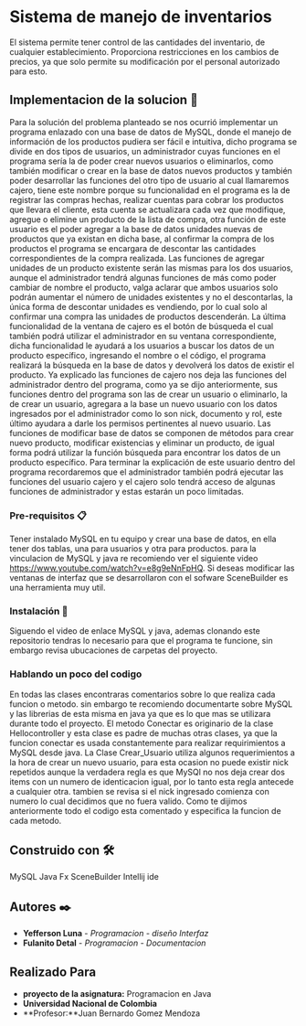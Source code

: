 # Sistema de manejo de inventarios

El sistema permite tener control de las cantidades del inventario, de cualquier establecimiento. Proporciona restricciones en los cambios de precios,
ya que solo permite su modificación por el personal autorizado para esto.

## Implementacion de la solucion 🚀

Para la solución del problema planteado se nos ocurrió implementar un programa enlazado con una base de datos de MySQL, donde el manejo de información de los productos pudiera ser fácil e intuitiva, dicho programa se divide en dos tipos de usuarios, un administrador cuyas funciones en el programa sería la de poder crear nuevos usuarios o eliminarlos, como también modificar o crear en la base de datos nuevos productos y también poder desarrollar las funciones del otro tipo de usuario al cual llamaremos cajero, tiene este nombre porque su funcionalidad en el programa es la de registrar las compras hechas, realizar cuentas  para cobrar los productos que llevara el cliente, esta cuenta se actualizara cada vez que modifique, agregue o elimine un producto de la lista de compra, otra función de este usuario es el poder agregar a la base de datos unidades nuevas de productos que ya existan en dicha base, al confirmar la compra de los productos el programa se encargara de descontar las cantidades correspondientes de la compra realizada.
Las funciones de agregar unidades de un producto existente serán las mismas para los dos usuarios, aunque el administrador tendrá algunas funciones de más como poder cambiar de nombre el producto, valga aclarar que ambos usuarios solo podrán aumentar el número de unidades existentes y no el descontarlas, la única forma de descontar unidades es vendiendo, por lo cual solo al confirmar una compra las unidades de productos descenderán. La última funcionalidad de la ventana de cajero es el botón de búsqueda el cual también podrá utilizar el administrador en su ventana correspondiente, dicha funcionalidad le ayudará a los usuarios a buscar los datos de un producto específico, ingresando el nombre o el código, el programa realizará la búsqueda en la base de datos y devolverá los datos de existir el producto.
Ya explicado las funciones de cajero nos deja las funciones del administrador dentro del programa, como ya se dijo anteriormente, sus funciones dentro del programa son las de crear un usuario o eliminarlo, la de crear un usuario, agregara a la base un nuevo usuario con los datos ingresados por el administrador como lo son nick, documento y rol, este último ayudara a darle los permisos pertinentes al nuevo usuario.  Las funciones de modificar base de datos se componen de métodos para crear nuevo producto, modificar existencias y eliminar un producto, de igual forma podrá utilizar la función búsqueda para encontrar los datos de un producto específico. Para terminar la explicación de este usuario dentro del programa recordaremos que el administrador también podrá ejecutar las funciones del usuario cajero y el cajero solo tendrá acceso de algunas funciones de administrador y estas estarán un poco limitadas.

### Pre-requisitos 📋

Tener instalado MySQL en tu equipo y crear una base de datos, en ella tener dos tablas, una para usuarios y otra para productos.
para la vinculacion de MySQL y java re recomiendo ver el siguiente video  https://www.youtube.com/watch?v=e8g9eNnFpHQ.
Si deseas modificar las ventanas de interfaz que se desarrollaron con el sofware SceneBuilder es una herramienta muy util.

### Instalación 🔧

Siguendo el video de enlace MySQL y java, ademas clonando este repositorio tendras lo necesario para que el programa te funcione, sin embargo revisa ubucaciones de carpetas del proyecto.

### Hablando un poco del codigo

En todas las clases encontraras comentarios sobre lo que realiza cada funcion o metodo.
sin embargo te recomiendo documentarte sobre MySQL y las librerias de esta misma en java ya que es lo que mas se utilizara durante todo el proyecto.
El metodo Conectar es originario de la clase Hellocontroller y esta clase es padre de muchas otras clases, ya que la funcion conectar es usada constantemente para realizar requirimientos a MySQL desde java.
La Clase Crear_Usuario utiliza algunos requerimientos a la hora de crear un nuevo usuario, para esta ocasion no puede existir nick repetidos aunque la verdadera regla es que MySQl no nos deja crear dos items con un numero de identicacion igual, por lo tanto esta regla antecede a cualquier otra.
tambien se revisa si el nick ingresado comienza con numero lo cual decidimos que no fuera valido.
Como te dijimos anteriormente todo el codigo esta comentado y especifica la funcion de cada metodo.

## Construido con 🛠️

MySQL
Java Fx
SceneBuilder
Intellij ide

## Autores ✒️



* **Yefferson Luna** - *Programacion - diseño Interfaz* 
* **Fulanito Detal** - *Programacion - Documentacion* 

## Realizado Para

* **proyecto de la asignatura:** Programacion en Java
* **Universidad Nacional de Colombia**
* **Profesor:**Juan Bernardo Gomez Mendoza
